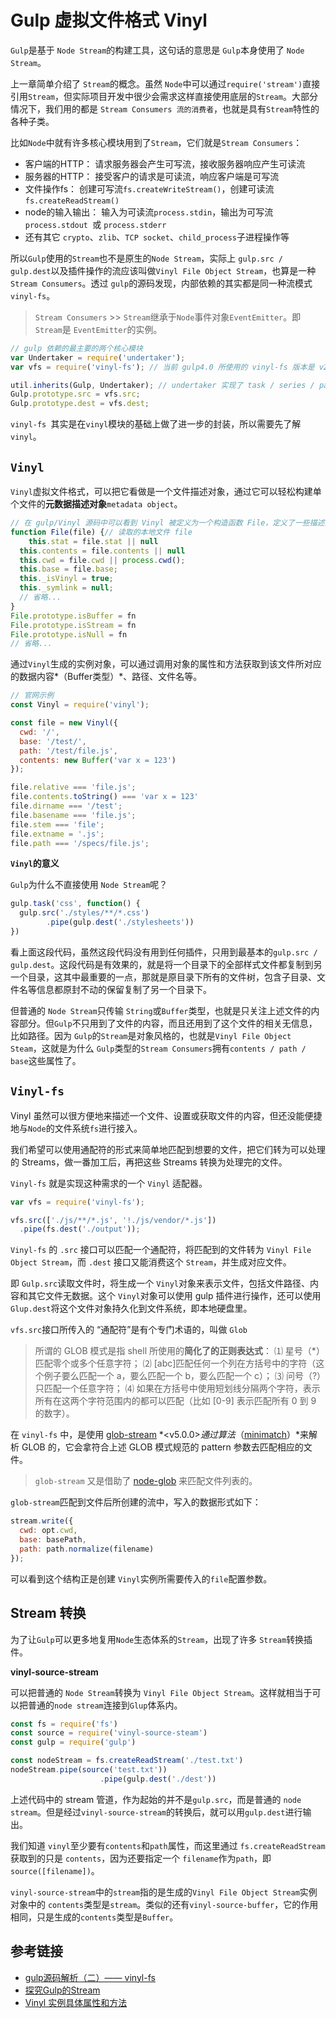 # Gulp 虚拟文件格式 Vinyl

 `Gulp`是基于 `Node Stream`的构建工具，这句话的意思是 `Gulp`本身使用了 `Node Stream`。

上一章简单介绍了 `Stream`的概念。虽然 `Node`中可以通过`require('stream')`直接引用`Stream`，但实际项目开发中很少会需求这样直接使用底层的`Stream`。大部分情况下，我们用的都是 `Stream Consumers 流的消费者`，也就是具有`Stream`特性的各种子类。

比如`Node`中就有许多核心模块用到了`Stream`，它们就是`Stream Consumers`：

- 客户端的HTTP： 请求服务器会产生可写流，接收服务器响应产生可读流
- 服务器的HTTP： 接受客户的请求是可读流，响应客户端是可写流
- 文件操作fs： 创建可写流`fs.createWriteStream()`，创建可读流`fs.createReadStream()`
- node的输入输出： 输入为可读流`process.stdin`，输出为可写流`process.stdout `或 `process.stderr`
- 还有其它 `crypto`、`zlib`、`TCP socket`、`child_process`子进程操作等

所以`Gulp`使用的`Stream`也不是原生的`Node Stream`，实际上 `gulp.src / gulp.dest`以及插件操作的流应该叫做`Vinyl File Object Stream`，也算是一种`Stream Consumers`。透过 `gulp`的源码发现，内部依赖的其实都是同一种流模式`vinyl-fs`。

> `Stream Consumers` >> `Stream`继承于`Node`事件对象`EventEmitter`。即 `Stream`是 `EventEmitter`的实例。

```js
// gulp 依赖的最主要的两个核心模块
var Undertaker = require('undertaker');
var vfs = require('vinyl-fs'); // 当前 gulp4.0 所使用的 vinyl-fs 版本是 v2.0.0

util.inherits(Gulp, Undertaker); // undertaker 实现了 task / series / parallel
Gulp.prototype.src = vfs.src;
Gulp.prototype.dest = vfs.dest;
```

`vinyl-fs `其实是在` vinyl `模块的基础上做了进一步的封装，所以需要先了解 `vinyl`。

## `Vinyl`

`Vinyl`虚拟文件格式，可以把它看做是一个文件描述对象，通过它可以轻松构建单个文件的**元数据描述对象**`metadata object`。

```js
// 在 gulp/Vinyl 源码中可以看到 Vinyl 被定义为一个构造函数 File，定义了一些描述文件的属性和原型方法
function File(file) {// 读取的本地文件 file
	this.stat = file.stat || null
  this.contents = file.contents || null
  this.cwd = file.cwd || process.cwd();
  this.base = file.base;
  this._isVinyl = true;
  this._symlink = null;
  // 省略...
}
File.prototype.isBuffer = fn
File.prototype.isStream = fn
File.prototype.isNull = fn
// 省略...
```

通过`Vinyl`生成的实例对象，可以通过调用对象的属性和方法获取到该文件所对应的数据内容*（Buffer类型）*、路径、文件名等。

```js
// 官网示例
const Vinyl = require('vinyl');

const file = new Vinyl({
  cwd: '/',
  base: '/test/',
  path: '/test/file.js',
  contents: new Buffer('var x = 123')
});

file.relative === 'file.js';
file.contents.toString() === 'var x = 123'
file.dirname === '/test';
file.basename === 'file.js';
file.stem === 'file';
file.extname = '.js';
file.path === '/specs/file.js';
```

**`Vinyl`的意义**

`Gulp`为什么不直接使用 `Node Stream`呢？

```js
gulp.task('css', function() {
  gulp.src('./styles/**/*.css')
  		.pipe(gulp.dest('./stylesheets'))
})
```

看上面这段代码，虽然这段代码没有用到任何插件，只用到最基本的`gulp.src / gulp.dest`。这段代码是有效果的，就是将一个目录下的全部样式文件都复制到另一个目录，这其中最重要的一点，那就是原目录下所有的文件树，包含子目录、文件名等信息都原封不动的保留复制了另一个目录下。

但普通的 `Node Stream`只传输 `String`或`Buffer`类型，也就是只关注上述文件的内容部分。但`Gulp`不只用到了文件的内容，而且还用到了这个文件的相关无信息，比如路径。因为 `Gulp`的`Stream`是对象风格的，也就是`Vinyl File Object Steam`，这就是为什么 `Gulp`类型的`Stream Consumers`拥有`contents / path / base`这些属性了。

## `Vinyl-fs`

Vinyl 虽然可以很方便地来描述一个文件、设置或获取文件的内容，但还没能便捷地与`Node`的文件系统`fs`进行接入。

我们希望可以使用通配符的形式来简单地匹配到想要的文件，把它们转为可以处理的 Streams，做一番加工后，再把这些 Streams 转换为处理完的文件。

`Vinyl-fs` 就是实现这种需求的一个 `Vinyl` 适配器。

```js
var vfs = require('vinyl-fs');

vfs.src(['./js/**/*.js', '!./js/vendor/*.js'])
  .pipe(fs.dest('./output'));
```

`Vinyl-fs` 的 `.src` 接口可以匹配一个通配符，将匹配到的文件转为 `Vinyl File Object Stream`，而 `.dest` 接口又能消费这个 `Stream`，并生成对应文件。

即 `Gulp.src`读取文件时，将生成一个 `Vinyl`对象来表示文件，包括文件路径、内容和其它文件无数据。这个 `Vinyl`对象可以使用 gulp 插件进行操作，还可以使用 `Glup.dest`将这个文件对象持久化到文件系统，即本地硬盘里。

`vfs.src`接口所传入的 “通配符”是有个专门术语的，叫做 `Glob`

> 所谓的 GLOB 模式是指 shell 所使用的**简化了的正则表达式**：
> ⑴ 星号（*）匹配零个或多个任意字符；
> ⑵ [abc]匹配任何一个列在方括号中的字符（这个例子要么匹配一个 a，要么匹配一个 b，要么匹配一个 c）；
> ⑶ 问号（?）只匹配一个任意字符；
> ⑷ 如果在方括号中使用短划线分隔两个字符，表示所有在这两个字符范围内的都可以匹配（比如 [0-9] 表示匹配所有 0 到 9 的数字）。

在 `vinyl-fs` 中，是使用 [glob-stream](https://github.com/gulpjs/glob-stream/tree/v5.0.0) *<v5.0.0>*通过算法*（[minimatch](https://github.com/isaacs/minimatch)）*来解析 GLOB 的，它会拿符合上述 GLOB 模式规范的 pattern 参数去匹配相应的文件。

> `glob-stream` 又是借助了 [node-glob](https://github.com/isaacs/node-glob) 来匹配文件列表的。

`glob-stream`匹配到文件后所创建的流中，写入的数据形式如下：

```js
stream.write({
  cwd: opt.cwd,
  base: basePath,
  path: path.normalize(filename)
});
```

可以看到这个结构正是创建 `Vinyl`实例所需要传入的`file`配置参数。

## Stream 转换

为了让`Gulp`可以更多地复用`Node`生态体系的`Stream`，出现了许多 `Stream`转换插件。

**vinyl-source-stream**

可以把普通的 `Node Stream`转换为 `Vinyl File Object Stream`。这样就相当于可以把普通的`node stream`连接到`Glup`体系内。

```js
const fs = require('fs')
const source = require('vinyl-source-steam')
const gulp = require('gulp')

const nodeStream = fs.createReadStream('./test.txt')
nodeStream.pipe(source('test.txt'))
					.pipe(gulp.dest('./dest'))
```

上述代码中的 stream 管道，作为起始的并不是`gulp.src`，而是普通的 `node stream`。但是经过`vinyl-source-stream`的转换后，就可以用`gulp.dest`进行输出。

我们知道 `vinyl`至少要有`contents`和`path`属性，而这里通过 `fs.createReadStream` 获取到的只是 `contents`，因为还要指定一个 `filename`作为`path`，即`source([filename])`。

`vinyl-source-stream`中的`stream`指的是生成的`Vinyl File Object Stream`实例对象中的 `contents`类型是`stream`。类似的还有`vinyl-source-buffer`，它的作用相同，只是生成的`contents`类型是`Buffer`。

## 参考链接

- [gulp源码解析（二）—— vinyl-fs](https://www.cnblogs.com/vajoy/p/6357476.html)
- [探究Gulp的Stream](https://segmentfault.com/a/1190000003770541)
- [Vinyl 实例具体属性和方法](https://www.gulpjs.com.cn/docs/api/vinyl/#%E9%80%89%E9%A1%B9)